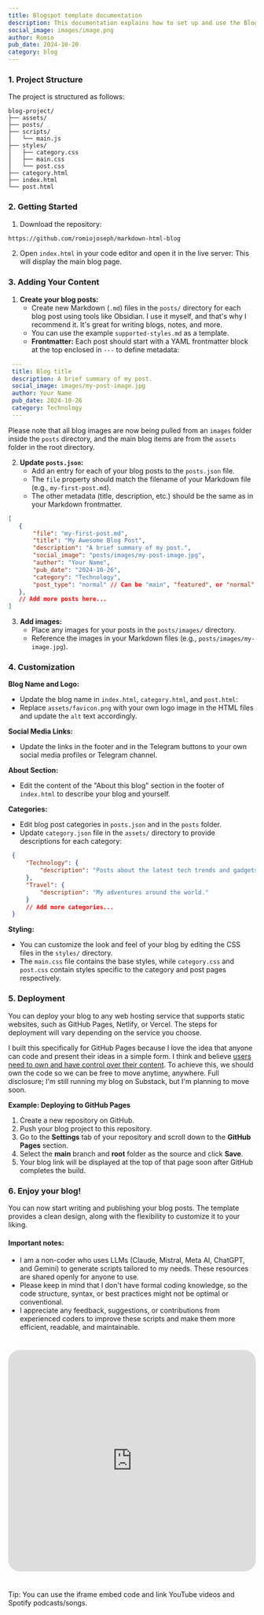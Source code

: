 ```yaml
---
title: Blogspot template documentation
description: This documentation explains how to set up and use the Blogspot template to create your own personal blog.
social_image: images/image.png
author: Romio
pub_date: 2024-10-20
category: blog
---
```

### 1. Project Structure

The project is structured as follows:

```
blog-project/
├── assets/
├── posts/
├── scripts/
│   └── main.js
├── styles/
│   ├── category.css
│   ├── main.css
│   └── post.css
├── category.html
├── index.html
└── post.html
```

### 2. Getting Started

1. Download  the repository:
```bash
https://github.com/romiojoseph/markdown-html-blog
```

2. Open `index.html` in your code editor and open it in the live server:
   This will display the main blog page. 

### 3. Adding Your Content

1. **Create your blog posts:**
   * Create new Markdown (`.md`) files in the `posts/` directory for each blog post using tools like Obsidian. I use it myself, and that's why I recommend it. It's great for writing blogs, notes, and more.
   * You can use the example `supported-styles.md` as a template.
   * **Frontmatter:** Each post should start with a YAML frontmatter block at the top enclosed in `---` to define metadata:
```yaml
 ---
 title: Blog title
 description: A brief summary of my post.
 social_image: images/my-post-image.jpg
 author: Your Name
 pub_date: 2024-10-26 
 category: Technology
 ---
```
Please note that all blog images are now being pulled from an `images` folder inside the `posts` directory, and the main blog items are from the `assets` folder in the root directory.

2. **Update `posts.json`:**
   * Add an entry for each of your blog posts to the `posts.json` file. 
   * The `file` property should match the filename of your Markdown file (e.g., `my-first-post.md`).
   * The other metadata (title, description, etc.) should be the same as in your Markdown frontmatter.

```json
[
   {
	   "file": "my-first-post.md",
	   "title": "My Awesome Blog Post",
	   "description": "A brief summary of my post.",
	   "social_image": "posts/images/my-post-image.jpg",
	   "author": "Your Name",
	   "pub_date": "2024-10-26",
	   "category": "Technology", 
	   "post_type": "normal" // Can be "main", "featured", or "normal"
   },
   // Add more posts here...
]
```

3. **Add images:**
   * Place any images for your posts in the `posts/images/` directory.
   * Reference the images in your Markdown files  (e.g., `posts/images/my-image.jpg`).
### 4. Customization

**Blog Name and Logo:**
   * Update the blog name in `index.html`, `category.html`, and `post.html`:
   * Replace `assets/favicon.png` with your own logo image in the HTML files and update the `alt` text accordingly.

**Social Media Links:**
   * Update the links in the footer and in the Telegram buttons to your own social media profiles or Telegram channel.

**About Section:**
   * Edit the content of the "About this blog" section in the footer of `index.html` to describe your blog and yourself.

**Categories:**
   * Edit blog post categories in `posts.json` and in the `posts` folder. 
   * Update `category.json` file in the `assets/` directory to provide descriptions for each category:
   
```json
 {
	 "Technology": {
		 "description": "Posts about the latest tech trends and gadgets."
	 },
	 "Travel": {
		 "description": "My adventures around the world." 
	 }
	 // Add more categories...
 }
```

**Styling:**
   * You can customize the look and feel of your blog by editing the CSS files in the `styles/` directory.
   * The `main.css` file contains the base styles, while `category.css` and `post.css` contain styles specific to the category and post pages respectively.

### 5. Deployment

You can deploy your blog to any web hosting service that supports static websites, such as GitHub Pages, Netlify, or Vercel. The steps for deployment will vary depending on the service you choose.

I built this specifically for GitHub Pages because I love the idea that anyone can code and present their ideas in a simple form. I think and believe [users need to own and have control over their content](https://romio.substack.com/p/open-design-tools-data-ownership-portability). To achieve this, we should own the code so we can be free to move anytime, anywhere. Full disclosure; I'm still running my blog on Substack, but I'm planning to move soon.

**Example: Deploying to GitHub Pages**

1. Create a new repository on GitHub.
2. Push your blog project to this repository.
3. Go to the **Settings** tab of your repository and scroll down to the **GitHub Pages** section.
4. Select the **main** branch and **root** folder as the source and click **Save**.
5. Your blog link will be displayed at the top of that page soon after GitHub completes the build.
### 6. Enjoy your blog!

You can now start writing and publishing your blog posts. The template provides a clean design, along with the flexibility to customize it to your liking. 
#### Important notes:

- I am a non-coder who uses LLMs (Claude, Mistral, Meta AI, ChatGPT, and Gemini) to generate scripts tailored to my needs. These resources are shared openly for anyone to use.
- Please keep in mind that I don't have formal coding knowledge, so the code structure, syntax, or best practices might not be optimal or conventional.
- I appreciate any feedback, suggestions, or contributions from experienced coders to improve these scripts and make them more efficient, readable, and maintainable.
<iframe 
    width="100%" 
    height="450" 
    style="
        border-radius: 24px; 
        margin: 24px 0; 
        overflow: hidden; 
        opacity: 1;
    " 
    src="https://www.youtube.com/embed/F_pInoR8Dcs?si=JGmVZr9ufT6lRj14" 
    title="YouTube video player" 
    frameborder="0" 
    allow="accelerometer; autoplay; clipboard-write; encrypted-media; gyroscope; picture-in-picture; web-share" 
    referrerpolicy="strict-origin-when-cross-origin" 
    allowfullscreen>
</iframe>

Tip: You can use the iframe embed code and link YouTube videos and Spotify podcasts/songs.